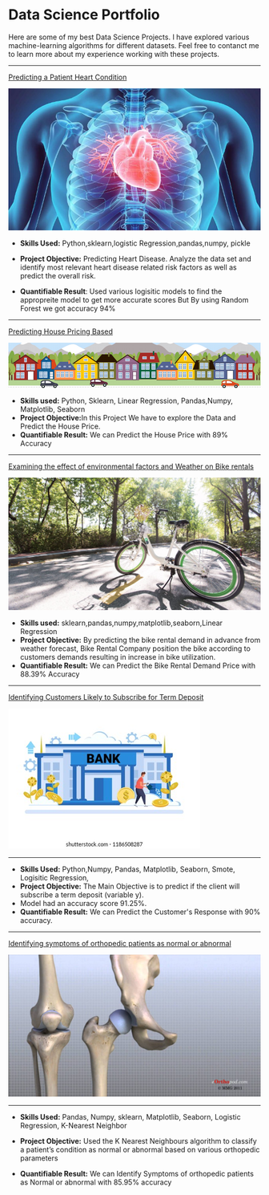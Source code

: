 # Data Science Portfolio

Here are some of my best Data Science Projects. I have explored various machine-learning algorithms for different datasets. Feel free to contanct me to learn more about my experience working with these projects.

***
[Predicting a Patient Heart Condition](https://github.com/mikemoore26/Heart_Disease)

<img src="images/heart_img.jpeg" />

- <b>Skills Used:</b> Python,sklearn,logistic Regression,pandas,numpy, pickle
- <b> Project Objective:</b> Predicting Heart Disease. Analyze the data set and identify most relevant heart disease related risk factors as well as predict the overall risk.

- <b>Quantifiable Result</b>: Used various logisitic models to find the appropreite model to get more accurate scores But By using Random Forest we got accuracy 94%

***
[Predicting House Pricing Based](https://github.com/mikemoore26/house_Prediction)

<img src="images/housesbanner.png" />

- <b>Skills used:</b> Python, Sklearn, Linear Regression, Pandas,Numpy, Matplotlib, Seaborn
- <b> Project Objective:</b>In this Project We have to explore the Data and Predict the House Price.
- <b>Quantifiable Result:</b> We can Predict the House Price with 89% Accuracy

***

[Examining the effect of environmental factors and Weather on Bike rentals](https://github.com/mikemoore26/Linear_Bike)

<img src="images/sbike.jpeg?raw=true"/>

- <b>Skills used:</b> sklearn,pandas,numpy,matplotlib,seaborn,Linear  Regression
- <b> Project Objective:</b> By predicting the bike rental demand in advance from weather forecast, Bike Rental Company position the bike according to customers demands resulting in increase in bike utilization.  
- <b>Quantifiable Result:</b>  We can Predict the Bike Rental Demand Price with 88.39% Accuracy


***

[Identifying Customers Likely to Subscribe for Term Deposit](https://github.com/mikemoore26/banking_membership)

<img src="images/bankingpic.jpeg?raw=true"/>

***
- <b> Skills Used:</b> Python,Numpy, Pandas, Matplotlib, Seaborn, Smote, Logisitic Regression,
- <b> Project Objective:</b> The Main Objective is to predict if the client will subscribe a term deposit (variable y).
- Model had an accuracy score 91.25%.
- <b> Quantifiable Result:</b> We can Predict the Customer's Response with 90% accuracy.



***

[Identifying symptoms of orthopedic patients as normal or abnormal](https://github.com/mikemoore26/Bone_K_Nearest_Neighbor/blob/main/Bone(knn_NB).ipynb)

<img src="images/knee.jpeg?raw=true"/>

***

- <b> Skills Used:</b> Pandas, Numpy, sklearn, Matplotlib, Seaborn, Logistic Regression, K-Nearest Neighbor
- <b> Project Objective:</b> Used the K Nearest Neighbours algorithm to classify a patient’s condition as normal or abnormal based on various orthopedic parameters

- <b>Quantifiable Result:</b> We can Identify Symptoms of orthopedic patients as Normal or abnormal with 85.95% accuracy


<!-- ## OTHER PROJECTS 
[Lung Cancer Prediction](https://github.com/mikemoore26/Lung_Cancer/blob/main/eda.ipynb)
<img src='images/LungCACXR.png' />
- Accuracy: 88.7%

[Predicted Car Price based on attributes](https://github.com/mikemoore26/car_price_prediction/blob/main/carprice.ipynb)
<img src="images/carsales.jpeg" />
***

[TalkingData Ad Fraudulent capture](https://github.com/mikemoore26/talking_data/blob/main/talking_data.ipynb)

<img src="images/talking_data.png?raw=true"/>

****
Accuracy Score: 89.47%
***


[Employee Compensation Clustering ](https://github.com/mikemoore26/employee_compensation/blob/main/EmpCompensation_clustering.ipynb)

<img src="images/employeepic.jpeg?raw=true"/>

[Recognising Handwritten numbers using Neural Networks](https://github.com/mikemoore26/img_to_text)
<img src='images/nnimage.jpeg' />

[Titanic Survivors ](https://github.com/mikemoore26/titanic/blob/main/Titanic.ipynb)
<img src='images/titanic.jpg' />
!-->

